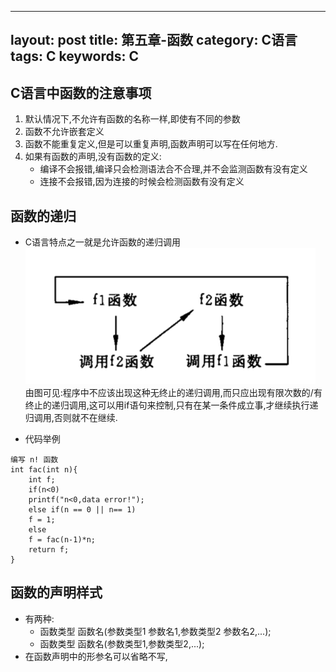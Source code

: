 
---
layout: post
title:  第五章-函数
category: C语言
tags: C
keywords: C
---

## C语言中函数的注意事项
1. 默认情况下,不允许有函数的名称一样,即使有不同的参数
2. 函数不允许嵌套定义
3. 函数不能重复定义,但是可以重复声明,函数声明可以写在任何地方.
4. 如果有函数的声明,没有函数的定义:
	* 编译不会报错,编译只会检测语法合不合理,并不会监测函数有没有定义
	* 连接不会报错,因为连接的时候会检测函数有没有定义

## 函数的递归
* C语言特点之一就是允许函数的递归调用
  ![](https://raw.githubusercontent.com/zhoghua123/imgsBed/master/函数递归调用.png)
  由图可见:程序中不应该出现这种无终止的递归调用,而只应出现有限次数的/有终止的递归调用,这可以用if语句来控制,只有在某一条件成立事,才继续执行递归调用,否则就不在继续.
  
* 代码举例

```
编写 n! 函数
int fac(int n){
	int f;
	if(n<0)
	printf("n<0,data error!");
	else if(n == 0 || n== 1)
	f = 1;
	else
	f = fac(n-1)*n;
	return f;
}
```
## 函数的声明样式
* 有两种:
	* 函数类型 函数名(参数类型1 参数名1,参数类型2 参数名2,...);
	* 函数类型 函数名(参数类型1,参数类型2,...); 
* 在函数声明中的形参名可以省略不写,
